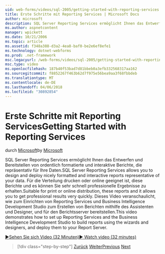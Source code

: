 ```yaml
---
uid: web-forms/videos/sql-2005/getting-started-with-reporting-services
title: Erste Schritte mit Reporting Services | Microsoft Docs
author: microsoft
description: SQL Server Reporting Services ermöglicht Ihnen das Entwerfen und Bereitstellen von ordentlich formatierte und interaktive Berichte, die repräsentativ für Ihre Daten. Eignet sich für drucken oder nur...
ms.author: aspnetcontent
manager: wpickett
ms.date: 10/21/2006
ms.topic: article
ms.assetid: f348a388-d3a2-4ea8-baf0-be2e6ef8efe1
ms.technology: dotnet-webforms
ms.prod: .net-framework
msc.legacyurl: /web-forms/videos/sql-2005/getting-started-with-reporting-services
msc.type: video
ms.openlocfilehash: 187b40f53bad7d81bbeb0a3efb332568317aa162
ms.sourcegitcommit: f8852267f463b62d7f975e56bea9aa3f68fbbdeb
ms.translationtype: MT
ms.contentlocale: de-DE
ms.lasthandoff: 04/06/2018
ms.locfileid: "30892854"
---
```

<a name="getting-started-with-reporting-services"></a><span data-ttu-id="18449-104">Erste Schritte mit Reporting Services</span><span class="sxs-lookup"><span data-stu-id="18449-104">Getting Started with Reporting Services</span></span>
====================
<span data-ttu-id="18449-105">durch [Microsoft](https://github.com/microsoft)</span><span class="sxs-lookup"><span data-stu-id="18449-105">by [Microsoft](https://github.com/microsoft)</span></span>

<span data-ttu-id="18449-106">SQL Server Reporting Services ermöglicht Ihnen das Entwerfen und Bereitstellen von ordentlich formatierte und interaktive Berichte, die repräsentativ für Ihre Daten.</span><span class="sxs-lookup"><span data-stu-id="18449-106">SQL Server Reporting Services allows you to design and deploy nicely formatted and interactive reports representative of your data.</span></span> <span data-ttu-id="18449-107">Für die Verteilung drucken oder online geeignet ist, diese Berichte und es können Sie sehr schnell professionelle Ergebnisse zu erhalten.</span><span class="sxs-lookup"><span data-stu-id="18449-107">Suitable for print or online distribution, these reports and it allows you to get professional results very quickly.</span></span> <span data-ttu-id="18449-108">Dieses Video veranschaulicht, wie zum Einrichten von Reporting Services und Business Intelligence Development Studio zum Erstellen von Berichten mithilfe des Assistenten und Designer, und für den Berichtsserver bereitstellen.</span><span class="sxs-lookup"><span data-stu-id="18449-108">This video demonstrates how to set up Reporting Services and the Business Intelligence Development Studio to build reports using the wizards and designers, and deploy them to your Report Server.</span></span>

[<span data-ttu-id="18449-109">&#9654;Sehen Sie sich Video (32 Minuten)</span><span class="sxs-lookup"><span data-stu-id="18449-109">&#9654; Watch video (32 minutes)</span></span>](https://channel9.msdn.com/Blogs/ASP-NET-Site-Videos/getting-started-with-reporting-services)

> [!div class="step-by-step"]
> <span data-ttu-id="18449-110">[Zurück](using-sql-server-management-studio.md)
> [Weiter](building-and-customizing-reports-in-business-intelligence-development-studio.md)</span><span class="sxs-lookup"><span data-stu-id="18449-110">[Previous](using-sql-server-management-studio.md)
[Next](building-and-customizing-reports-in-business-intelligence-development-studio.md)</span></span>
